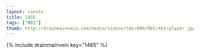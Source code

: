 ```yaml
--- 
layout: sieutv
title: 1465
tags: ["001"]
thumb: http://drainmainvein.com/media/videos/tmb/000/001/465/player.jpg
---
```

{% include drainmainvein key="1465" %} 
